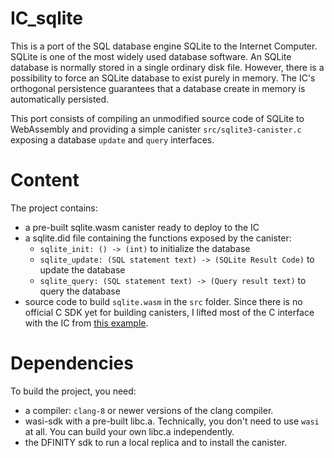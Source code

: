 # IC_sqlite
This is a port of the SQL database engine SQLite to the
Internet Computer. SQLite is one of the most widely used database
software.  An SQLite database is normally stored in a single ordinary
disk file. However, there is a possibility to force an SQLite
database to exist purely in memory. The IC's orthogonal persistence
guarantees that a database create in memory is automatically
persisted. 

This port consists of compiling an unmodified source code of SQLite to
WebAssembly and providing a simple canister `src/sqlite3-canister.c`
exposing a database `update` and `query` interfaces.


# Content
The project contains:
* a pre-built sqlite.wasm canister ready to deploy to the IC
* a sqlite.did file containing the functions exposed by the canister:
  * `sqlite_init: () -> (int)` to initialize the database
  * `sqlite_update: (SQL statement text) -> (SQLite Result Code)` to update the database
  * `sqlite_query: (SQL statement text) -> (Query result text)` to query the database
* source code to build `sqlite.wasm` in the `src` folder. Since there is no official C SDK yet for building canisters, I lifted most of the C interface with the IC from [this example](https://github.com/enzoh/counter). 

# Dependencies
To build the project, you need:
* a compiler: `clang-8` or newer versions of the clang compiler.
* wasi-sdk with a pre-built libc.a. Technically, you don't need to use `wasi` at all. You can build your own libc.a independently.
* the DFINITY sdk to run a local replica and to install the canister.


